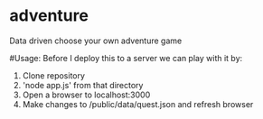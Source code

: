 # adventure
Data driven choose your own adventure game

#Usage:
Before I deploy this to a server we can play with it by:
  1. Clone repository
  2. 'node app.js' from that directory
  3. Open a browser to localhost:3000
  4. Make changes to /public/data/quest.json and refresh browser
